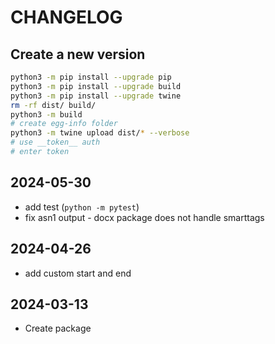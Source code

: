 # CHANGELOG

## Create a new version

```sh
python3 -m pip install --upgrade pip
python3 -m pip install --upgrade build
python3 -m pip install --upgrade twine
rm -rf dist/ build/
python3 -m build
# create egg-info folder
python3 -m twine upload dist/* --verbose
# use __token__ auth
# enter token
```

## 2024-05-30

- add test (`python -m pytest`)
- fix asn1 output - docx package does not handle smarttags

## 2024-04-26

- add custom start and end

## 2024-03-13

- Create package
